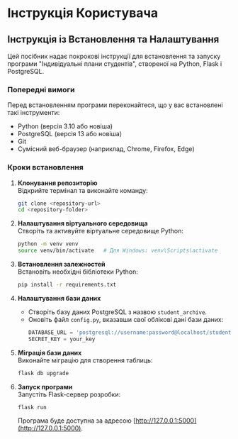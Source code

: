 # Інструкція Користувача

## Інструкція із Встановлення та Налаштування

Цей посібник надає покрокові інструкції для встановлення та запуску програми "Індивідуальні плани студентів", створеної на Python, Flask і PostgreSQL.  

### Попередні вимоги  
Перед встановленням програми переконайтеся, що у вас встановлені такі інструменти:  
- Python (версія 3.10 або новіша)  
- PostgreSQL (версія 13 або новіша)  
- Git  
- Сумісний веб-браузер (наприклад, Chrome, Firefox, Edge)  

### Кроки встановлення  
1. **Клонування репозиторію**  
   Відкрийте термінал та виконайте команду:  
   ```bash  
   git clone <repository-url>  
   cd <repository-folder>  
   ```  

2. **Налаштування віртуального середовища**  
   Створіть та активуйте віртуальне середовище Python:  
   ```bash  
   python -m venv venv  
   source venv/bin/activate   # Для Windows: venv\Scripts\activate  
   ```  

3. **Встановлення залежностей**  
   Встановіть необхідні бібліотеки Python:  
   ```bash  
   pip install -r requirements.txt  
   ```  

4. **Налаштування бази даних**  
   - Створіть базу даних PostgreSQL з назвою `student_archive`.  
   - Оновіть файл `config.py`, вказавши свої облікові дані бази даних:  
     ```python  
     DATABASE_URL = 'postgresql://username:password@localhost/student_archive'
     SECRET_KEY = your_key
     ```  

5. **Міграція бази даних**  
   Виконайте міграцію для створення таблиць:  
   ```bash  
   flask db upgrade  
   ```  

6. **Запуск програми**  
   Запустіть Flask-сервер розробки:  
   ```bash  
   flask run  
   ```  
   Програма буде доступна за адресою [http://127.0.0.1:5000](http://127.0.0.1:5000).  
